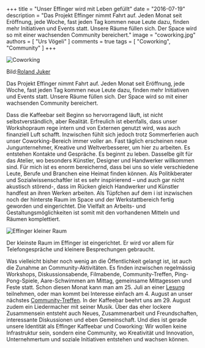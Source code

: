+++
title = "Unser Effinger wird mit Leben gefüllt"
date = "2016-07-19"
description = "Das Projekt Effinger nimmt Fahrt auf. Jeden Monat seit Eröffnung, jede Woche, fast jeden Tag kommen neue Leute dazu, finden mehr Initiativen und Events statt. Unsere Räume füllen sich. Der Space wird so mit einer wachsenden Community bereichert."
image = "coworking.jpg"
authors = [ "Urs Vögeli" ]
comments = true
tags = [ "Coworking", "Community" ]
+++

![Coworking](coworking.jpg)

<p class="image-caption">
  Bild:<a href="http://rolandjuker.ch/">Roland Juker</a>
</p>

<div class="lead">
Das Projekt Effinger nimmt Fahrt auf. Jeden Monat seit Eröffnung, jede Woche, fast jeden Tag kommen neue Leute dazu, finden mehr Initiativen und Events statt. Unsere Räume füllen sich. Der Space wird so mit einer wachsenden Community bereichert.
</div>

Dass die Kaffeebar seit Beginn so hervorragend läuft, ist nicht selbstverständlich, aber Realität. Erfreulich ist ebenfalls, dass unser Workshopraum rege intern und von Externen genutzt wird, was auch finanziell Luft schafft. Inzwischen fühlt sich jedoch trotz Sommerferien auch unser Coworking-Bereich immer voller an. Fast täglich erscheinen neue Jungunternehmer, Kreative und Weltverbesserer, um hier zu arbeiten. Es entstehen Kontakte und Gespräche. Es beginnt zu leben. Dasselbe gilt für das Atelier, wo besonders Künstler, Designer und Handwerker willkommen sind. Für mich ist es enorm bereichernd, dass bei uns so viele verschiedene Leute, Berufe und Branchen eine Heimat finden können. Als Politikberater und Sozialwissenschaftler ist es sehr inspirierend – und auch gar nicht akustisch störend-, dass im Rücken gleich Handwerker und Künstler handfest an ihren Werken arbeiten. Als Tüpfchen auf dem i ist inzwischen noch der hinterste Raum im Space und der Werkstattbereich fertig geworden und eingerichtet. Die Vielfalt an Arbeits- und Gestaltungsmöglichkeiten ist somit mit den vorhandenen Mitteln und Räumen komplettiert.

![Effinger kleiner Raum](effinger-kleiner-raum.jpg)

<p class="image-caption">
  Der kleinste Raum im Effinger ist eingerichtet. Er wird vor allem für Telefongespräche und kleinere Besprechungen gebraucht.
</p>

Was vielleicht bisher noch wenig an die Öffentlichkeit gelangt ist, ist auch die Zunahme an Community-Aktivitäten. Es finden inzwischen regelmässig Workshops, Diskussionsabende, Filmabende, Community-Treffen, Ping-Pong-Spiele, Aare-Schwimmen am Mittag, gemeinsame Mittagessen und Feste statt. Schon diesen Monat kann man am 25. Juli an einer [Lesung](/events/100067/) teilnehmen, oder man kommt bei Interesse einfach am 4. August an unser nächstes [Community-Treffen](/events/100060/). In der Kaffeebar beehrt uns am 29. August zudem ein Liedermacher mit seiner Musik. Über das eher lockere Zusammensein entsteht auch Neues, Zusammenarbeit und Freundschaften, interessante Diskussionen und eben Gemeinschaft. Und dies ist gerade unsere Identität als Effinger Kaffeebar und Coworking: Wir wollen keine Infrastruktur sein, sondern eine Community, wo Kreativität und Innovation, Unternehmertum und soziale Initiativen entstehen und wachsen können.
